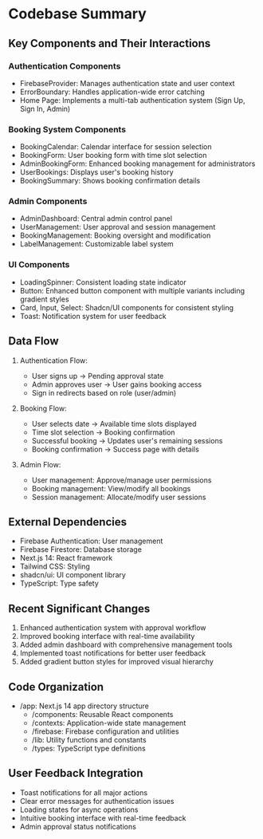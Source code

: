 # Codebase Summary

## Key Components and Their Interactions

### Authentication Components
- FirebaseProvider: Manages authentication state and user context
- ErrorBoundary: Handles application-wide error catching
- Home Page: Implements a multi-tab authentication system (Sign Up, Sign In, Admin)

### Booking System Components
- BookingCalendar: Calendar interface for session selection
- BookingForm: User booking form with time slot selection
- AdminBookingForm: Enhanced booking management for administrators
- UserBookings: Displays user's booking history
- BookingSummary: Shows booking confirmation details

### Admin Components
- AdminDashboard: Central admin control panel
- UserManagement: User approval and session management
- BookingManagement: Booking oversight and modification
- LabelManagement: Customizable label system

### UI Components
- LoadingSpinner: Consistent loading state indicator
- Button: Enhanced button component with multiple variants including gradient styles
- Card, Input, Select: Shadcn/UI components for consistent styling
- Toast: Notification system for user feedback

## Data Flow
1. Authentication Flow:
   - User signs up → Pending approval state
   - Admin approves user → User gains booking access
   - Sign in redirects based on role (user/admin)

2. Booking Flow:
   - User selects date → Available time slots displayed
   - Time slot selection → Booking confirmation
   - Successful booking → Updates user's remaining sessions
   - Booking confirmation → Success page with details

3. Admin Flow:
   - User management: Approve/manage user permissions
   - Booking management: View/modify all bookings
   - Session management: Allocate/modify user sessions

## External Dependencies
- Firebase Authentication: User management
- Firebase Firestore: Database storage
- Next.js 14: React framework
- Tailwind CSS: Styling
- shadcn/ui: UI component library
- TypeScript: Type safety

## Recent Significant Changes
1. Enhanced authentication system with approval workflow
2. Improved booking interface with real-time availability
3. Added admin dashboard with comprehensive management tools
4. Implemented toast notifications for better user feedback
5. Added gradient button styles for improved visual hierarchy

## Code Organization
- /app: Next.js 14 app directory structure
  - /components: Reusable React components
  - /contexts: Application-wide state management
  - /firebase: Firebase configuration and utilities
  - /lib: Utility functions and constants
  - /types: TypeScript type definitions

## User Feedback Integration
- Toast notifications for all major actions
- Clear error messages for authentication issues
- Loading states for async operations
- Intuitive booking interface with real-time feedback
- Admin approval status notifications
